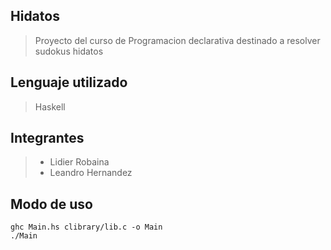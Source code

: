 ## Hidatos
> Proyecto del curso de Programacion declarativa destinado a resolver sudokus hidatos
## Lenguaje utilizado
> Haskell
## Integrantes
> - Lidier Robaina
> - Leandro Hernandez
## Modo de uso
  ```
  ghc Main.hs clibrary/lib.c -o Main
  ./Main
  ```
